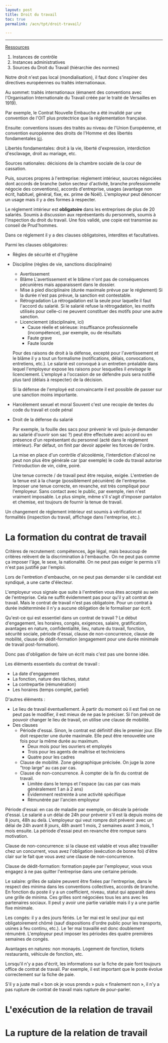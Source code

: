```yaml
---
layout: post
title: Droit du travail
toc: true
permalink: /acn/tpt/droit-travail/

---
```




---

[Ressources](https://sitepedago.telecom-paristech.fr/front/site_droit202.html)

1. Instances de contrôle
1. Instances administratives
1. Sources du Droit du Travail (hiérarchie des normes)

Notre droit n'est pas local (mondialisation), il faut donc s'inspirer des
directives européennes ou traités internationaux.

Au sommet: traités internationaux (émanent des conventions avec l'Organisation
Internationale du Travail créée par le traité de Versailles en 1919).

Par exemple, le Contrat Nouvelle Embauche a été invalidé par une convention de
l'OIT plus protectrice que la réglementation française.

Ensuite: conventions issues des traités au niveau de l'Union Européenne, et
convention européenne des droits de l'Homme et des libertés fondamentales
[ici](https://fr.wikipedia.org/wiki/Convention_europ%C3%A9enne_des_droits_de_l%27homme).

Libertés fondamentales: droit à la vie, liberté d'expression, interdiction
d'esclavage, droit au mariage, etc.

Sources nationales: décisions de la chambre sociale de la cour de cassation.

Puis, sources propres à l'entreprise: réglement intérieur, sources négociées dont
accords de branche (selon secteur d'activité, branche professionnelle négocie des conventions),
accords d'entreprise, usages (avantage non écrit, habituel, général, fixe, ex. prime de Noël).
L'employeur peut dénoncer un usage mais il y a des formes à respecter.

Le réglement intérieur est **obligatoire** dans les entreprises de plus de 20
salariés. Soumis à discussion aux représentants du personnels, soumis à l'inspection
du droit du travail. Une fois validé, une copie est transmise au conseil de
Prud'hommes.

Dans ce réglement il y a des clauses obligatoires, interdites et facultatives.

Parmi les clauses obligatoires:
* Règles de sécurité et d'hygiène
* Discipline (règles de vie, sanctions disciplinaire)
  * Avertissement
  * Blâme
    L'avertissement et le blâme n'ont pas de
    conséquences pécunières mais apparaissent dans le dossier.
  * Mise à pied disciplinaire (durée maximale prévue par le réglement)
    Si la durée n'est pas prévue, la sanction est contestable.
  * Rétrogradation
    La rétrogadation est la seule
    pour laquelle il faut l'accord du salarié. Si le salarié refuse la rétrogadation,
    les motifs utilisés pour celle-ci ne peuvent constituer des motifs pour une autre
    sanction.
  * Licenciement (disciplinaire, ici)
    * Cause réelle et sérieuse: insuffisance professionnelle (incompétence), par exemple,
    ou de résultats
    * Faute grave
    * Faute lourde

  Pour des raisons de droit à la défense, excepté pour l'avertissement et le blâme
  il y a tout un formalisme (notifications, délais, convocations, entretiens, etc.).
  Le salarié est convoqué à un entretien préalable dans lequel l'employeur expose
  les raisons pour lesquelles il *envisage* le licenciement. L'employé a l'occasion
  de se défendre puis sera notifié plus tard (délais à respecter) de la décision.

  Si la défense de l'employé est convaincante il est possible de passer sur une
  sanction moins importante.
* Harcèlement sexuel et moral
  Souvent c'est une recopie de textes du code du travail et code pénal
* Droit de la défense du salarié

  Par exemple, la fouille des sacs pour prévenir le vol (puis-je demander au salarié
  d'ouvrir son sac ?) peut être effectuée avec accord ou en présence d'un représentant
  du personnel (acté dans le réglement intérieur). Par défaut, on finit par devoir
  appeler les forces de l'ordre.

  La mise en place d'un contrôle d'alcoolémie, l'interdiction d'alcool ne peut non
  plus être générale car (par exemple) le code du travail autorise l'introduction
  de vin, cidre, poiré.

  Une tenue correcte / de travail peut être requise, exigée. L'entretien de la tenue
  est à la charge (possiblement pécunière) de l'entreprise. Imposer une tenue correcte,
  en revanche, est très compliqué pour l'employeur. Sans contact avec le public, par
  exemple, rien n'est vraiment imposable. Le plus simple, même s'il s'agit d'imposer
  pantalon et chemise, est toujours de fournir la tenue de travail.

Un changement de réglement intérieur est soumis à vérification et formalités
(inspection du travail, affichage dans l'entreprise, etc.).

# La formation du contrat de travail

Critères de recrutement: compétences, âge légal, mais beaucoup de critères
relèvent de la discrimination à l'embauche. On ne peut pas comme ça imposer
l'âge, le sexe, la nationalité. On ne peut pas exiger le permis s'il n'est
pas justifié par l'emploi.

Lors de l'entretion d'embauche, on ne peut pas demander si le candidat est
syndiqué, a une carte d'électeur.

L'employeur vous signale que suite à l'entretien vous êtes accepté au sein
de l'entreprise. Cela ne suffit évidemment pas pour qu'il y ait contrat de
travail. Mais le contrat de travail n'est pas obligatoire. Pour un contrat
à durée indéterminée il n'y a aucune obligation de le formaliser par écrit.

Qu'est-ce qui est essentiel dans un contrat de travail ? Le début d'engagement,
les horaires, congés, exigences, salaire, gratification, avantages en
nature, confidentialité, lieu, nature du travail, fonction, sécurité sociale,
période d'essai, clause de non-concurrence, clause de mobilité, clause de
dédit-formation (engagement pour une durée minimale de travail post-formation).

Donc pas d'obligation de faire un écrit mais c'est pas une bonne idée.

Les éléments essentiels du contrat de travail&nbsp;:
* La date d'engagement
* La fonction, nature des tâches, statut
* La contrepartie (rémunération)
* Les horaires (temps complet, partiel)

D'autres éléments&nbsp;:
* Le lieu de travail éventuellement. À partir du moment où il est fixé on ne
peut pas le modifier, il est mieux de ne pas le préciser. Si l'on prévoit
de pouvoir changer le lieu de travail, on utilise une clause de mobilité.
* Des clauses
  * Période d'essai. Sinon, le contrat est définitif dès le premier jour. Elle
  doit respecter une durée maximale. Elle peut être renouvelée une fois pour
  la même durée au maximum.
    * Deux mois pour les ouvriers et employés
    * Trois pour les agents de maîtrise et techniciens
    * Quatre pour les cadres
  * Clause de mobilité. Zone géographique précisée. On juge la zone "trop large"
  au cas par cas.
  * Clause de non-concurrence. À compter de la fin du contrat de travail.
    * Limitée dans le temps et l'espace (au cas par cas mais généralement
    1 an à 2 ans)
    * Évidemment restreinte à une activité spécifique
    * Rémunérée par l'ancien employeur

Période d'essai: en cas de maladie par exemple, on décale la période d'essai.
Le salarié a un délai de 24h pour prévenir s'il est là depuis moins de 8 jours,
48h au delà. L'employeur qui veut rompre doit prévenir avec un délai de 24h avant
8 jours, 48h avant 1 mois, 2 semaines avant 3 mois, 1 mois ensuite. La période
d'essai peut en revanche être rompue sans motivation.

Clause de non-concurrence: si la clause est valable et vous allez travailler
chez un concurrent, vous avez l'obligation (exécution de bonne foi) d'être clair
sur le fait que vous avez une clause de non-concurrence.

Clause de dédit-formation: formation payée par l'employeur, vous vous engagez
à ne pas quitter l'entreprise dans une certaine période.

Le salaire: grilles de salaire peuvent être fixées par l'entreprise, dans le
respect des minima dans les conventions collectives, accords de branche. En
fonction du poste il y a un coefficient, niveau, statut qui apparaît dans une
grille de minima. Ces grilles sont négociées tous les ans avec les partenaires
sociaux. Il peut y avoir une partie variable mais il y a une partie fixe minimale.

Les congés: il y a des jours fériés. Le 1er mai est le seul jour qui est
obligatoirement chômé (sauf dispositions d'ordre public pour les transports,
usines à feu continu, etc.). Le 1er mai travaillé est donc doublement rémunéré.
L'employeur peut imposer les périodes des quatre premières semaines de congés.

Avantages en natures: non monayés. Logement de fonction, tickets restaurants,
véhicule de fonction, etc.

Lorsqu'il n'y a pas d'écrit, les informations sur la fiche de paie font toujours
office de contrat de travail. Par exemple, il est important que le poste évolue
correctement sur la fiche de paie.

S'il y a juste mail « bon ok je vous prends » puis « finalement non », il
n'y a pas rupture de contrat de travail mais rupture de pour-parler.

# L'exécution de la relation de travail

# La rupture de la relation de travail
